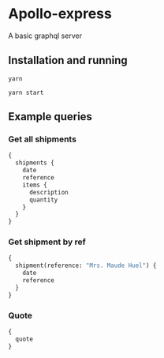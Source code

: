 # Apollo-express

A basic graphql server

## Installation and running 

`yarn`

`yarn start`

## Example queries 

### Get all shipments

```graphql
{
  shipments {
    date
    reference
    items {
      description
      quantity
    }
  }
}
```

### Get shipment by ref

```graphql
{
  shipment(reference: "Mrs. Maude Huel") {
    date
    reference
  }
}
```

### Quote

```graphql
{
  quote
}
```